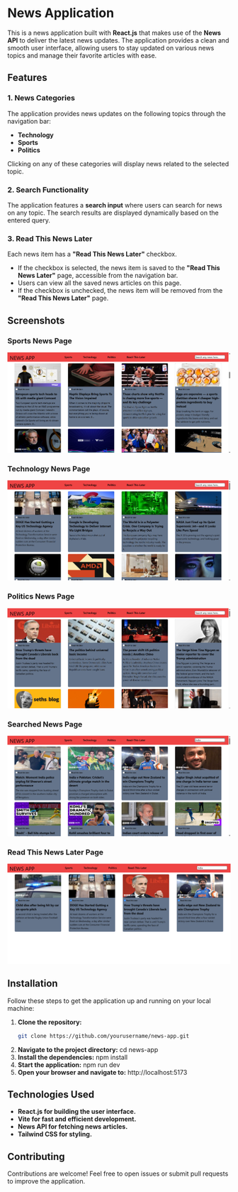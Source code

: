 # News Application

This is a news application built with **React.js** that makes use of the **News API** to deliver the latest news updates. The application provides a clean and smooth user interface, allowing users to stay updated on various news topics and manage their favorite articles with ease.

## Features

### 1. News Categories
The application provides news updates on the following topics through the navigation bar:
- **Technology**
- **Sports**
- **Politics**

Clicking on any of these categories will display news related to the selected topic.

### 2. Search Functionality
The application features a **search input** where users can search for news on any topic. The search results are displayed dynamically based on the entered query.

### 3. Read This News Later
Each news item has a **"Read This News Later"** checkbox.
- If the checkbox is selected, the news item is saved to the **"Read This News Later"** page, accessible from the navigation bar.
- Users can view all the saved news articles on this page.
- If the checkbox is unchecked, the news item will be removed from the **"Read This News Later"** page.

## Screenshots

### Sports News Page
![Sports News](./public/sports.png)

### Technology News Page
![Technology News](./public/technology.png)

### Politics News Page
![Politics News](./public/politics.png)

### Searched News Page
![Searched News](./public/search-topic.png)

### Read This News Later Page
![Read This News Later](./public/read-this-later.png)


## Installation

Follow these steps to get the application up and running on your local machine:

1. **Clone the repository:**
   ```bash
   git clone https://github.com/yourusername/news-app.git
2. **Navigate to the project directory:**
   cd news-app
3. **Install the dependencies:**
   npm install
4. **Start the application:**
   npm run dev
5. **Open your browser and navigate to:**
   http://localhost:5173

## Technologies Used
- **React.js for building the user interface.**
- **Vite for fast and efficient development.**
- **News API for fetching news articles.**
- **Tailwind CSS for styling.**

## Contributing
Contributions are welcome! Feel free to open issues or submit pull requests to improve the application.
